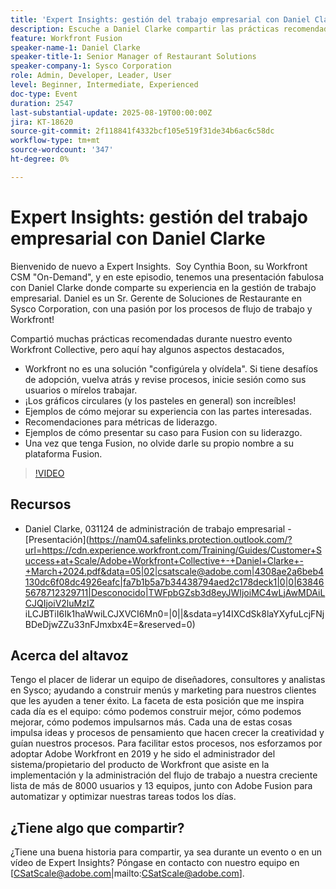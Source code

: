 ```yaml
---
title: 'Expert Insights: gestión del trabajo empresarial con Daniel Clarke'
description: Escuche a Daniel Clarke compartir las prácticas recomendadas de Workfront sobre administración del trabajo empresarial, adopción, métricas de liderazgo y estrategias de Fusion para el éxito.
feature: Workfront Fusion
speaker-name-1: Daniel Clarke
speaker-title-1: Senior Manager of Restaurant Solutions
speaker-company-1: Sysco Corporation
role: Admin, Developer, Leader, User
level: Beginner, Intermediate, Experienced
doc-type: Event
duration: 2547
last-substantial-update: 2025-08-19T00:00:00Z
jira: KT-18620
source-git-commit: 2f118841f4332bcf105e519f31de34b6ac6c58dc
workflow-type: tm+mt
source-wordcount: '347'
ht-degree: 0%

---
```



# Expert Insights: gestión del trabajo empresarial con Daniel Clarke

Bienvenido de nuevo a Expert Insights.  Soy Cynthia Boon, su Workfront CSM &quot;On-Demand&quot;, y en este episodio, tenemos una presentación fabulosa con Daniel Clarke donde comparte su experiencia en la gestión de trabajo empresarial. Daniel es un Sr. Gerente de Soluciones de Restaurante en Sysco Corporation, con una pasión por los procesos de flujo de trabajo y Workfront!  

Compartió muchas prácticas recomendadas durante nuestro evento Workfront Collective, pero aquí hay algunos aspectos destacados,
 
* Workfront no es una solución &quot;configúrela y olvídela&quot;. Si tiene desafíos de adopción, vuelva atrás y revise procesos, inicie sesión como sus usuarios o mírelos trabajar. 
* ¡Los gráficos circulares (y los pasteles en general) son increíbles! 
* Ejemplos de cómo mejorar su experiencia con las partes interesadas. 
* Recomendaciones para métricas de liderazgo. 
* Ejemplos de cómo presentar su caso para Fusion con su liderazgo. 
* Una vez que tenga Fusion, no olvide darle su propio nombre a su plataforma Fusion.  

>[!VIDEO](https://video.tv.adobe.com/v/3469898/?learn=on&enablevpops)

## Recursos

* Daniel Clarke, 031124 de administración de trabajo empresarial - [Presentación](https://nam04.safelinks.protection.outlook.com/?url=https://cdn.experience.workfront.com/Training/Guides/Customer+Success+at+Scale/Adobe+Workfront+Collective+-+Daniel+Clarke+-+March+2024.pdf&data=05|02|csatscale@adobe.com|4308ae2a6beb4130dc6f08dc4926eafc|fa7b1b5a7b34438794aed2c178deck1|0|0|638465678712329711|Desconocido|TWFpbGZsb3d8eyJWIjoiMC4wLjAwMDAiLCJQIjoiV2luMzIZ iLCJBTiI6Ik1haWwiLCJXVCI6Mn0=|0||&sdata=y14IXCdSk8laYXyfuLcjFNjBDeDjwZZu33nFJmxbx4E=&reserved=0) 

## Acerca del altavoz

Tengo el placer de liderar un equipo de diseñadores, consultores y analistas en Sysco; ayudando a construir menús y marketing para nuestros clientes que les ayuden a tener éxito. La faceta de esta posición que me inspira cada día es el equipo: cómo podemos construir mejor, cómo podemos mejorar, cómo podemos impulsarnos más. Cada una de estas cosas impulsa ideas y procesos de pensamiento que hacen crecer la creatividad y guían nuestros procesos. Para facilitar estos procesos, nos esforzamos por adoptar Adobe Workfront en 2019 y he sido el administrador del sistema/propietario del producto de Workfront que asiste en la implementación y la administración del flujo de trabajo a nuestra creciente lista de más de 8000 usuarios y 13 equipos, junto con Adobe Fusion para automatizar y optimizar nuestras tareas todos los días. 

## ¿Tiene algo que compartir?

¿Tiene una buena historia para compartir, ya sea durante un evento o en un vídeo de Expert Insights? Póngase en contacto con nuestro equipo en [CSatScale@adobe.com|mailto:CSatScale@adobe.com].


